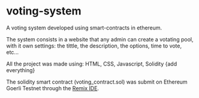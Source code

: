 # voting-system
A voting system developed using smart-contracts in ethereum.

The system consists in a website that any admin can create a votating pool, with it own settings: the tittle, the description, the options, time to vote, etc...

All the project was made using: HTML, CSS, Javascript, Solidity {add everything}

The solidity smart contract (voting_contract.sol) was submit on Ethereum Goerli Testnet through the [Remix IDE](https://remix.ethereum.org/).
